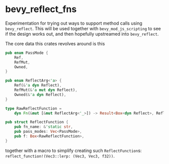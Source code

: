 # bevy_reflect_fns

Experimentation for trying out ways to support method calls using `bevy_reflect`.
This will be used together with `bevy_mod_js_scripting` to see if the design works out, and then hopefully upstreamed into `bevy_reflect`.

The core data this crates revolves around is this

```rust
pub enum PassMode {
    Ref,
    RefMut,
    Owned,
}

pub enum ReflectArg<'a> {
    Ref(&'a dyn Reflect),
    RefMut(&'a mut dyn Reflect),
    Owned(&'a dyn Reflect),
}

type RawReflectFunction =
    dyn Fn(&mut [&mut ReflectArg<'_>]) -> Result<Box<dyn Reflect>, ReflectFunctionError>;

pub struct ReflectFunction {
    pub fn_name: &'static str,
    pub pass_modes: Vec<PassMode>,
    pub f: Box<RawReflectFunction>,
}
```

together with a macro to simplify creating such `ReflectFunction`s: `reflect_function!(Vec3::lerp: (Vec3, Vec3, f32))`.
